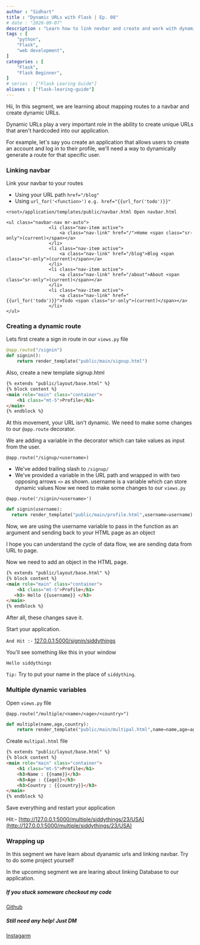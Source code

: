 ```yaml
---
author : "Sidhart"
title : "Dynamic URLs with Flask | Ep. 08"
# date : "2020-09-07"
description : "Learn how to link nevbar and create and work with dynamic URLs and dynamic data in Flask"
tags : [
    "python",
    "Flask",
    "web development",
]
categories : [
    "Flask",
    "Flask Beginner",
]
# series : ["Flask Learing Guide"]
aliases : ["flask-learing-guide"]
---
```


Hii, 
In this segment, we are learning about mapping routes to a navbar and create dynamic URLs.
<!--more-->

Dynamic URLs play a very important role in the ability to create unique URLs that aren't hardcoded into our application.

For example, let's say you create an application that allows users to create an account and log in to their profile, we'll need a way to dynamically generate a route for that specific user.

### Linking navbar

Link your navbar to your routes 
- Using your URL path  ```href="/blog"```
- Using ```url_for('<function>')``` ```e.g. href="{{url_for('todo')}}"```

```<root>/application/templates/public/navbar.html Open navbar.html```

```
<ul class="navbar-nav mr-auto">
                <li class="nav-item active">
                    <a class="nav-link" href="/">Home <span class="sr-only">(current)</span></a>
                </li>
                <li class="nav-item active">
                    <a class="nav-link" href="/blog">Blog <span class="sr-only">(current)</span></a>
                </li>
                <li class="nav-item active">
                    <a class="nav-link" href="/about">About <span class="sr-only">(current)</span></a>
                </li>
                <li class="nav-item active">
                    <a class="nav-link" href="{{url_for('todo')}}">Todo <span class="sr-only">(current)</span></a>
                </li>
</ul>
```

### Creating a dynamic route

Lets first create a sign in route in our ```views.py``` file
```py
@app.route("/signin")
def signin():
    return render_template("public/main/signup.html")
```
Also, create a new template signup.html
```html
{% extends "public/layout/base.html" %}
{% block content %}
<main role="main" class="container">
    <h1 class="mt-5">Profile</h1>
</main>
{% endblock %}
```
At this movement, your URL isn't dynamic. We need to make some changes to our ```@app.route``` decorator.

We are adding a variable in the decorator which can take values as input from the user.

```@app.route("/signup/<username>)```
- We've added trailing slash to ```/signup/```
- We've provided a variable in the URL path and wrapped in with two opposing arrows ```<>``` as shown.
username is a variable which can store dynamic values 
Now we need to make some changes to our ```views.py```

```@app.route('/signin/<username>')```
```py
def signin(username):
  return render_template("public/main/profile.html",username=username)
```
Now, we are using the username variable to pass in the function as an argument and sending back to your HTML page as an object

I hope you can understand the cycle of data flow, we are sending data from URL to page.

Now we need to add an object in the HTML page.
```html
{% extends "public/layout/base.html" %}
{% block content %}
<main role="main" class="container">
    <h1 class="mt-5">Profile</h1>
   <h3> Hello {{username}} </h3>
</main>
{% endblock %}
```
After all, these changes save it.

Start your application.

```And Hit :-``` [127.0.0.1:5000/signin/siddythings](127.0.0.1:5000/signin/siddythings)

You'll see something like this in your window

```Hello siddythings ```

```Tip:``` Try to put your name in the place of ```siddything```.

### Multiple dynamic variables

Open ```views.py``` file

```@app.route("/multiple/<name>/<age>/<country>")```

```py
def multiple(name,age,country):
	return render_template("public/main/multipal.html",name=name,age=age,country=country)
```
Create ```multipal.html``` file
```html
{% extends "public/layout/base.html" %}
{% block content %}
<main role="main" class="container">
    <h1 class="mt-5">Profile</h1>
    <h3>Name : {{name}}</h3>
    <h3>Age : {{age}}</h3>
    <h3>Country : {{country}}</h3>
</main>
{% endblock %}
```
Save everything and restart your application

Hit:- [http://127.0.0.1:5000/multiple/siddythings/23/USA](http://127.0.0.1:5000/multiple/siddythings/23/USA)



### Wrapping up 

In this segment we have learn about dyanamic urls and linking navbar.
Try to do some project yourself

In the upcoming segment we are learing about linking Database to our application.


##### If you stuck someware checkout my code 

[Github](https://github.com/Apex1000/flask-blog)

##### Still need any help! Just DM 
[Instagarm](https://www.instagram.com/siddythings/)